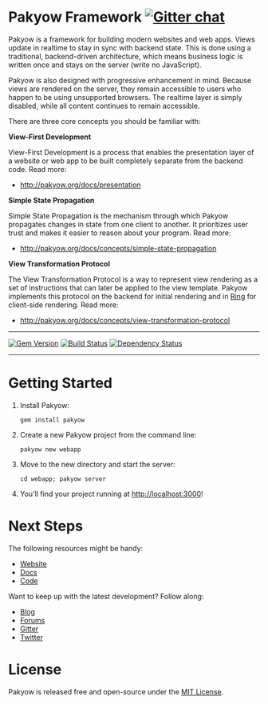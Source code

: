 [gem]: https://rubygems.org/gems/pakyow
[travis]: https://travis-ci.org/pakyow/pakyow
[gemnasium]: https://gemnasium.com/pakyow/pakyow

# Pakyow Framework [![Gitter chat](https://badges.gitter.im/pakyow/chat.svg)](https://gitter.im/pakyow/chat)

Pakyow is a framework for building modern websites and web apps. Views update in
realtime to stay in sync with backend state. This is done using a traditional,
backend-driven architecture, which means business logic is written once and
stays on the server (write no JavaScript).

Pakyow is also designed with progressive enhancement in mind. Because views are
rendered on the server, they remain accessible to users who happen to be using
unsupported browsers. The realtime layer is simply disabled, while all content
continues to remain accessible.

There are three core concepts you should be familiar with:

**View-First Development**

View-First Development is a process that enables the presentation layer of a
website or web app to be built completely separate from the backend code. Read
more:

- http://pakyow.org/docs/presentation

**Simple State Propagation**

Simple State Propagation is the mechanism through which Pakyow propagates
changes in state from one client to another. It prioritizes user trust and makes
it easier to reason about your program. Read more:

- http://pakyow.org/docs/concepts/simple-state-propagation

**View Transformation Protocol**

The View Transformation Protocol is a way to represent view rendering as a set
of instructions that can later be applied to the view template. Pakyow
implements this protocol on the backend for initial rendering and in
[Ring](https://github.com/pakyow/ring) for client-side rendering. Read more:

- http://pakyow.org/docs/concepts/view-transformation-protocol

---

[![Gem Version](https://badge.fury.io/rb/pakyow.svg)][gem]
[![Build Status](https://travis-ci.org/pakyow/pakyow.svg?branch=master)][travis]
[![Dependency Status](https://gemnasium.com/pakyow/pakyow.svg)][gemnasium]

---

# Getting Started

1. Install Pakyow:

    `gem install pakyow`

2. Create a new Pakyow project from the command line:

    `pakyow new webapp`

3. Move to the new directory and start the server:

    `cd webapp; pakyow server`

4. You'll find your project running at [http://localhost:3000](http://localhost:3000)!

# Next Steps

The following resources might be handy:

- [Website](http://pakyow.org)
- [Docs](http://pakyow.org/docs)
- [Code](http://github.com/pakyow/pakyow)

Want to keep up with the latest development? Follow along:

- [Blog](http://pakyow.org/blog)
- [Forums](http://forums.pakyow.org)
- [Gitter](https://gitter.im/pakyow/chat)
- [Twitter](http://twitter.com/pakyow)

# License

Pakyow is released free and open-source under the [MIT
License](http://opensource.org/licenses/MIT).
